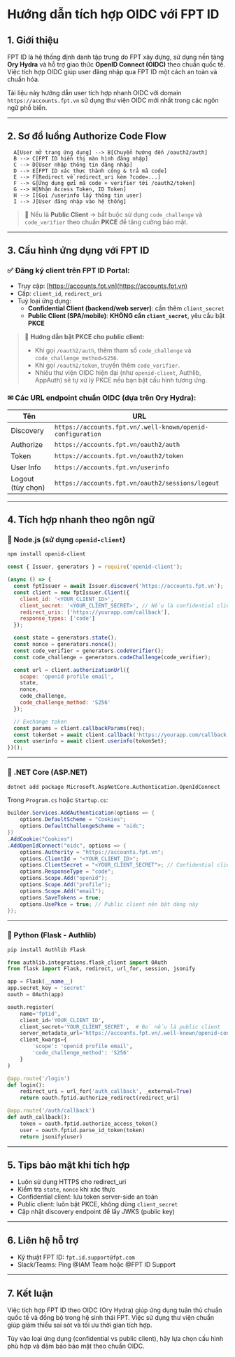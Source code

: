 # Hướng dẫn tích hợp OIDC với FPT ID

## 1. Giới thiệu

FPT ID là hệ thống định danh tập trung do FPT xây dựng, sử dụng nền tảng **Ory Hydra** và hỗ trợ giao thức **OpenID Connect (OIDC)** theo chuẩn quốc tế. Việc tích hợp OIDC giúp user đăng nhập qua FPT ID một cách an toàn và chuẩn hóa.

Tài liệu này hướng dẫn user tích hợp nhanh OIDC với domain `https://accounts.fpt.vn` sử dụng thư viện OIDC mới nhất trong các ngôn ngữ phổ biến.

---

## 2. Sơ đồ luồng Authorize Code Flow

```graph TD
  A[User mở trang ứng dụng] --> B[Chuyển hướng đến /oauth2/auth]
  B --> C[FPT ID hiển thị màn hình đăng nhập]
  C --> D[User nhập thông tin đăng nhập]
  D --> E[FPT ID xác thực thành công & trả mã code]
  E --> F[Redirect về redirect_uri kèm ?code=...]
  F --> G[Ứng dụng gửi mã code + verifier tới /oauth2/token]
  G --> H[Nhận Access Token, ID Token]
  H --> I[Gọi /userinfo lấy thông tin user]
  I --> J[User đăng nhập vào hệ thống]
```

> 🔐 Nếu là **Public Client** → bắt buộc sử dụng `code_challenge` và `code_verifier` theo chuẩn **PKCE** để tăng cường bảo mật.

---

## 3. Cấu hình ứng dụng với FPT ID

### ✅ Đăng ký client trên FPT ID Portal:
- Truy cập: [https://accounts.fpt.vn](https://accounts.fpt.vn)
- Cấp: `client_id`, `redirect_uri`
- Tuỳ loại ứng dụng:
  - **Confidential Client (backend/web server)**: cần thêm `client_secret`
  - **Public Client (SPA/mobile)**: **KHÔNG cần `client_secret`**, yêu cầu bật **PKCE**

> 🔐 **Hướng dẫn bật PKCE cho public client:**
> - Khi gọi `/oauth2/auth`, thêm tham số `code_challenge` và `code_challenge_method=S256`.
> - Khi gọi `/oauth2/token`, truyền thêm `code_verifier`.
> - Nhiều thư viện OIDC hiện đại (như `openid-client`, Authlib, AppAuth) sẽ tự xử lý PKCE nếu bạn bật cấu hình tương ứng.

### ✉ Các URL endpoint chuẩn OIDC (dựa trên Ory Hydra):
| Tên | URL |
|------|-----|
| Discovery | `https://accounts.fpt.vn/.well-known/openid-configuration` |
| Authorize | `https://accounts.fpt.vn/oauth2/auth` |
| Token | `https://accounts.fpt.vn/oauth2/token` |
| User Info | `https://accounts.fpt.vn/userinfo` |
| Logout (tùy chọn) | `https://accounts.fpt.vn/oauth2/sessions/logout` |

---

## 4. Tích hợp nhanh theo ngôn ngữ

### 🚀 Node.js (sử dụng `openid-client`)
```bash
npm install openid-client
````

```js
const { Issuer, generators } = require('openid-client');

(async () => {
  const fptIssuer = await Issuer.discover('https://accounts.fpt.vn');
  const client = new fptIssuer.Client({
    client_id: '<YOUR_CLIENT_ID>',
    client_secret: '<YOUR_CLIENT_SECRET>', // Nếu là confidential client
    redirect_uris: ['https://yourapp.com/callback'],
    response_types: ['code']
  });

  const state = generators.state();
  const nonce = generators.nonce();
  const code_verifier = generators.codeVerifier();
  const code_challenge = generators.codeChallenge(code_verifier);

  const url = client.authorizationUrl({
    scope: 'openid profile email',
    state,
    nonce,
    code_challenge,
    code_challenge_method: 'S256'
  });

  // Exchange token
  const params = client.callbackParams(req);
  const tokenSet = await client.callback('https://yourapp.com/callback', params, { state, nonce, code_verifier });
  const userinfo = await client.userinfo(tokenSet);
})();
```

---

### 🚀 .NET Core (ASP.NET)

```bash
dotnet add package Microsoft.AspNetCore.Authentication.OpenIdConnect
```

Trong `Program.cs` hoặc `Startup.cs`:

```csharp
builder.Services.AddAuthentication(options => {
    options.DefaultScheme = "Cookies";
    options.DefaultChallengeScheme = "oidc";
})
.AddCookie("Cookies")
.AddOpenIdConnect("oidc", options => {
    options.Authority = "https://accounts.fpt.vn";
    options.ClientId = "<YOUR_CLIENT_ID>";
    options.ClientSecret = "<YOUR_CLIENT_SECRET">; // Confidential client
    options.ResponseType = "code";
    options.Scope.Add("openid");
    options.Scope.Add("profile");
    options.Scope.Add("email");
    options.SaveTokens = true;
    options.UsePkce = true; // Public client nên bật dòng này
});
```

---

### 🚀 Python (Flask - Authlib)

```bash
pip install Authlib Flask
```

```python
from authlib.integrations.flask_client import OAuth
from flask import Flask, redirect, url_for, session, jsonify

app = Flask(__name__)
app.secret_key = 'secret'
oauth = OAuth(app)

oauth.register(
    name='fptid',
    client_id='YOUR_CLIENT_ID',
    client_secret='YOUR_CLIENT_SECRET',  # Bỏ nếu là public client
    server_metadata_url='https://accounts.fpt.vn/.well-known/openid-configuration',
    client_kwargs={
        'scope': 'openid profile email',
        'code_challenge_method': 'S256'
    }
)

@app.route('/login')
def login():
    redirect_uri = url_for('auth_callback', _external=True)
    return oauth.fptid.authorize_redirect(redirect_uri)

@app.route('/auth/callback')
def auth_callback():
    token = oauth.fptid.authorize_access_token()
    user = oauth.fptid.parse_id_token(token)
    return jsonify(user)
```

---

## 5. Tips bảo mật khi tích hợp

* Luôn sử dụng HTTPS cho redirect\_uri
* Kiểm tra `state`, `nonce` khi xác thực
* Confidential client: lưu token server-side an toàn
* Public client: luôn bật PKCE, không dùng `client_secret`
* Cập nhật discovery endpoint để lấy JWKS (public key)

---

## 6. Liên hệ hỗ trợ

* Kỹ thuật FPT ID: `fpt.id.support@fpt.com`
* Slack/Teams: Ping @IAM Team hoặc @FPT ID Support

---

## 7. Kết luận

Việc tích hợp FPT ID theo OIDC (Ory Hydra) giúp ứng dụng tuân thủ chuẩn quốc tế và đồng bộ trong hệ sinh thái FPT. Việc sử dụng thư viện chuẩn giúp giảm thiểu sai sót và tối ưu thời gian tích hợp.

Tùy vào loại ứng dụng (confidential vs public client), hãy lựa chọn cấu hình phù hợp và đảm bảo bảo mật theo chuẩn OIDC.
